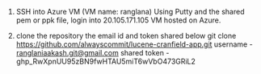 1.  SSH into Azure VM (VM name: ranglana) 
    Using Putty and the shared pem or ppk file, login into 20.105.171.105 VM hosted on Azure.


2.  clone the repository the email id and token shared below
	git clone https://github.com/alwayscommit/lucene-cranfield-app.git
	username - ranglaniaakash.git@gmail.com
	shared token - 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